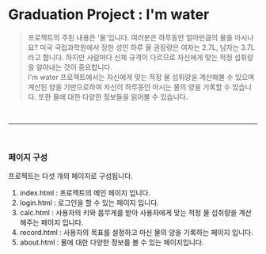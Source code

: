 # Graduation Project : I'm water
 > 프로젝트의 주된 내용은 '물'입니다. 여러분은 하루동안 얼마만큼의 물을 마시나요?
  미국 국립과학원에서 정한 성인 하루 물 권장량은 여자는 2.7L, 남자는 3.7L라고 합니다.
  하지만 사람마다 신체 규격이 다르므로 자신에게 맞는 적정 섭취량을 알아내는 것이 중요합니다.  
  I'm water 프로젝트에서는 자신에게 맞는 적정 물 섭취량을 계산해볼 수 있으며
  계산된 양을 기반으로하여 자신이 하루동안 마시는 물의 양을 기록할 수 있습니다.
  또한 물에 대한 다양한 정보들을 읽어볼 수 있습니다.  
  
<br/>
  
------------

<br/>

### 페이지 구성
  프로젝트는 다섯 개의 페이지로 구성됩니다.  
  1. index.html : 프로젝트의 메인 페이지 입니다. 
  2. login.html : 로그인을 할 수 있는 페이지 입니다.
  3. calc.html : 사용자의 키와 몸무게를 받아 사용자에게 맞는 적정 물 섭취량을 계산해주는 페이지 입니다.
  4. record.html : 사용자의 목표를 설정하고 마신 물의 양을 기록하는 페이지 입니다.
  5. about.html : 물에 대한 다양한 정보를 볼 수 있는 페이지입니다.
